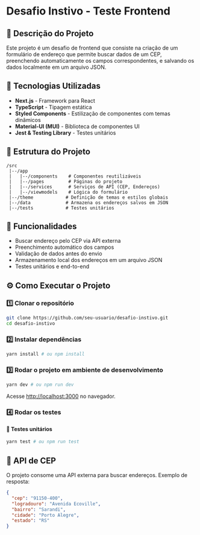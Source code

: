# Desafio Instivo - Teste Frontend

## 📌 Descrição do Projeto
Este projeto é um desafio de frontend que consiste na criação de um formulário de endereço que permite buscar dados de um CEP, preenchendo automaticamente os campos correspondentes, e salvando os dados localmente em um arquivo JSON.

## 🚀 Tecnologias Utilizadas
- **Next.js** - Framework para React
- **TypeScript** - Tipagem estática
- **Styled Components** - Estilização de componentes com temas dinâmicos
- **Material-UI (MUI)** - Biblioteca de componentes UI
- **Jest & Testing Library** - Testes unitários

## 📂 Estrutura do Projeto
```
/src
 |--/app
 |   |--/components    # Componentes reutilizáveis
 |   |--/pages         # Páginas do projeto
 |   |--/services      # Serviços de API (CEP, Endereços)
 |   |--/viewmodels    # Lógica do formulário
 |--/theme            # Definição de temas e estilos globais
 |--/data             # Armazena os endereços salvos em JSON
 |--/tests            # Testes unitários
```

## 📜 Funcionalidades
- Buscar endereço pelo CEP via API externa
- Preenchimento automático dos campos
- Validação de dados antes do envio
- Armazenamento local dos endereços em um arquivo JSON
- Testes unitários e end-to-end

## ⚙️ Como Executar o Projeto
### 1️⃣ Clonar o repositório
```bash
git clone https://github.com/seu-usuario/desafio-instivo.git
cd desafio-instivo
```

### 2️⃣ Instalar dependências
```bash
yarn install # ou npm install
```

### 3️⃣ Rodar o projeto em ambiente de desenvolvimento
```bash
yarn dev # ou npm run dev
```
Acesse [http://localhost:3000](http://localhost:3000) no navegador.

### 4️⃣ Rodar os testes
#### 🧪 Testes unitários
```bash
yarn test # ou npm run test
```

## 📌 API de CEP
O projeto consome uma API externa para buscar endereços.
Exemplo de resposta:
```json
{
  "cep": "91150-400",
  "logradouro": "Avenida Ecoville",
  "bairro": "Sarandi",
  "cidade": "Porto Alegre",
  "estado": "RS"
}
```


